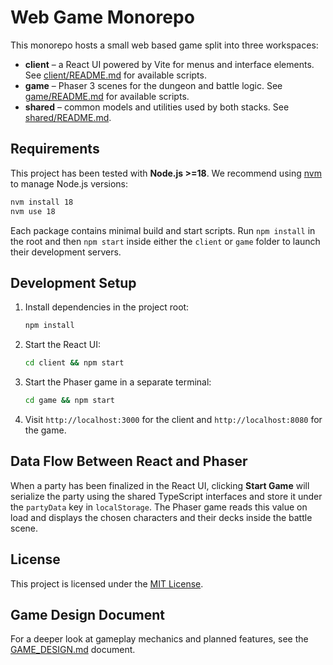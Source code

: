# Web Game Monorepo

This monorepo hosts a small web based game split into three workspaces:

- **client** – a React UI powered by Vite for menus and interface elements.
  See [client/README.md](client/README.md) for available scripts.
- **game** – Phaser 3 scenes for the dungeon and battle logic.
  See [game/README.md](game/README.md) for available scripts.
- **shared** – common models and utilities used by both stacks.
  See [shared/README.md](shared/README.md).

## Requirements

This project has been tested with **Node.js >=18**. We recommend using
[nvm](https://github.com/nvm-sh/nvm) to manage Node.js versions:

```bash
nvm install 18
nvm use 18
```

Each package contains minimal build and start scripts. Run `npm install` in the
root and then `npm start` inside either the `client` or `game` folder to launch
their development servers.

## Development Setup

1. Install dependencies in the project root:
   ```bash
   npm install
   ```
2. Start the React UI:
   ```bash
   cd client && npm start
   ```
3. Start the Phaser game in a separate terminal:
   ```bash
   cd game && npm start
   ```
4. Visit `http://localhost:3000` for the client and `http://localhost:8080` for the game.

## Data Flow Between React and Phaser

When a party has been finalized in the React UI, clicking **Start Game** will
serialize the party using the shared TypeScript interfaces and store it under the
`partyData` key in `localStorage`. The Phaser game reads this value on load and
displays the chosen characters and their decks inside the battle scene.


## License

This project is licensed under the [MIT License](LICENSE).

## Game Design Document

For a deeper look at gameplay mechanics and planned features, see the
[GAME_DESIGN.md](GAME_DESIGN.md) document.